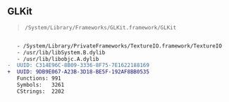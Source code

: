## GLKit

> `/System/Library/Frameworks/GLKit.framework/GLKit`

```diff

   - /System/Library/PrivateFrameworks/TextureIO.framework/TextureIO
   - /usr/lib/libSystem.B.dylib
   - /usr/lib/libobjc.A.dylib
-  UUID: C314E96C-8B09-3336-8F75-7E1622188169
+  UUID: 9DB9E067-A23B-3D18-BE5F-192AF8BB0535
   Functions: 991
   Symbols:   3261
   CStrings:  2202

```
